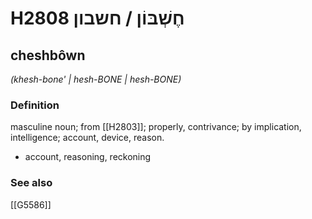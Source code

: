 # H2808 חֶשְׁבּוֹן / חשבון

## cheshbôwn

_(khesh-bone' | hesh-BONE | hesh-BONE)_

### Definition

masculine noun; from [[H2803]]; properly, contrivance; by implication, intelligence; account, device, reason.

- account, reasoning, reckoning
### See also

[[G5586]]

